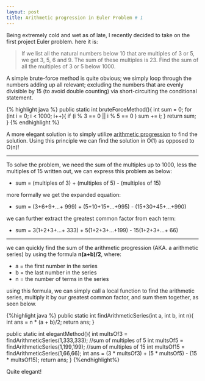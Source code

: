 ```yaml
---
layout: post
title: Arithmetic progression in Euler Problem # 1
---
```


Being extremely cold and wet as of late, I recently decided to take on the first project
Euler problem.  here it is:

> If we list all the natural numbers below 10 that are multiples of 3 or 5, 
> 	we get 3, 5, 6 and 9. The sum of these multiples is 23.
>	Find the sum of all the multiples of 3 or 5 below 1000.

A simple brute-force method is quite obvious; we simply loop through the numbers adding
up all relevant; excluding the numbers that are evenly divisible by 15 (to avoid double counting)
via short-circuiting the conditional statement. 

{% highlight java %}
public static int bruteForceMethod(){
        int sum = 0;
        for (int i = 0; i < 1000; i++){
            if (i % 3 == 0 || i % 5 == 0 )
                    sum += i;
        }
    return sum;
    }
{% endhighlight %}

A more elegant solution is to simply utilize <a href="http://en.wikipedia.org/wiki/Arithmetic_progression">arithmetic progression</a> 
to find the solution. Using this principle we can find the solution in O(1) as opposed to O(n)!

-----

To solve the problem, we need the sum of the multiples up to 1000, less the multiples of 15
written out, we can express this problem as below:
* sum = (multiples of 3) + (multiples of 5) - (multiples of 15)

more formally we get the expanded equation:
* sum = (3+6+9+...+ 999) + (5+10+15+...+995) - (15+30+45+...+990)

we can further extract the greatest common factor from each term:
* sum = 3(1+2+3+...+ 333) + 5(1+2+3+...+199) - 15(1+2+3+...+ 66)

-----

we can quickly find the sum of the arithmetic progression (AKA. a arithmetic series) by using the formula
**n(a+b)/2**, where:
- a = the first number in the series
- b = the last number in the series
- n = the number of terms in the series

using this formula, we can simply call a local function to find the
arithmetic series, multiply it by our greatest common factor, and
sum them together, as seen below.

{%highlight java %}
public static int findArithmeticSeries(int a, int b, int n){
        int ans = n * (a + b)/2;
        return ans;
        }
        
public static int elegantMethod(){
	int multsOf3 = findArithmeticSeries(1,333,333);
    //sum of multiples of 5
    int multsOf5 = findArithmeticSeries(1,199,199);
    //sum of multiples of 15
    int multsOf15 = findArithmeticSeries(1,66,66);
    int ans = (3 * multsOf3) + (5 * multsOf5) - (15 * multsOf15);
    return ans;
}
{%endhighlight%}


Quite elegant!
